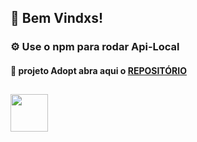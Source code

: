 <h2>🌴 Bem Vindxs! </h2>

<h3>⚙️ Use o npm para rodar Api-Local </3>
<h4>🐥 projeto Adopt abra aqui o <a href="https://github.com/osoriobrunoluis/Projeto-Front-End-KenzieAdot"> REPOSITÓRIO </a></h4>

##

<img width="60px" src="https://cdn.jsdelivr.net/gh/devicons/devicon/icons/npm/npm-original-wordmark.svg" />
          
